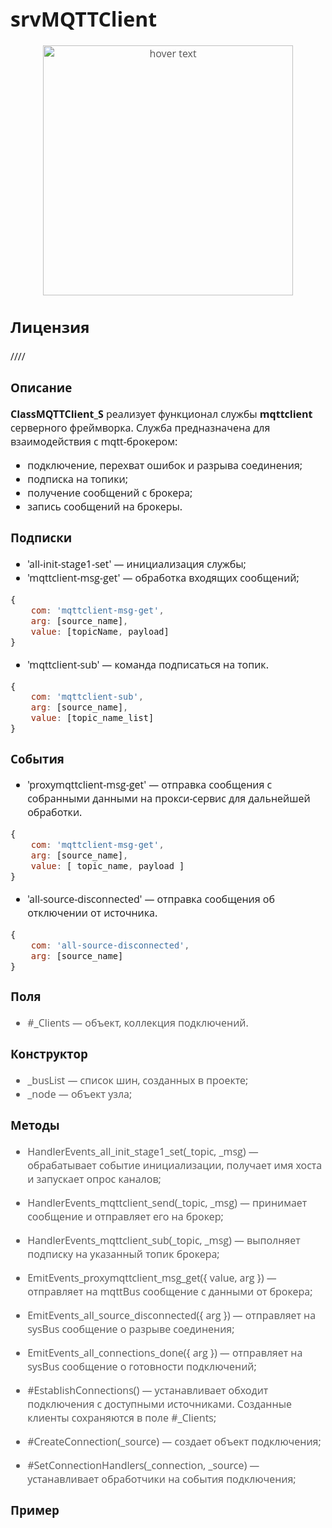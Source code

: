<div style="font-family: 'Open Sans', sans-serif; font-size: 16px">

# srvMQTTClient

<div style="color: #555">
<p align="center">
<img src="./res/logo.png" width="400" title="hover text">
</p>
</div>

## Лицензия
////

### Описание
**ClassMQTTClient_S** реализует функционал службы **mqttclient** серверного фреймворка. Служба предназначена для взаимодействия с mqtt-брокером:
- подключение, перехват ошибок и разрыва соединения;
- подписка на топики;
- получение сообщений с брокера;
- запись сообщений на брокеры.

### Подписки
- 'all-init-stage1-set' — инициализация службы;
- 'mqttclient-msg-get' — обработка входящих сообщений;
```js
{
    com: 'mqttclient-msg-get', 
    arg: [source_name],  
    value: [topicName, payload] 
}
```
- 'mqttclient-sub' — команда подписаться на топик.
```js
{
    com: 'mqttclient-sub', 
    arg: [source_name],  
    value: [topic_name_list] 
}
```

### События
- 'proxymqttclient-msg-get' — отправка сообщения с собранными данными на прокси-сервис для дальнейшей обработки.
```js
{
    com: 'mqttclient-msg-get',
    arg: [source_name],
    value: [ topic_name, payload ]
}
```
- 'all-source-disconnected' — отправка сообщения об отключении от источника.
```js
{
    com: 'all-source-disconnected',
    arg: [source_name]
}
```

### Поля
<div style="color: #555">

- #_Clients — объект, коллекция подключений.

</div>

### Конструктор
<div style="color: #555">

- _busList — список шин, созданных в проекте;
- _node — объект узла;

</div>

### Методы

<div style="color: #555">

- HandlerEvents_all_init_stage1_set(_topic, _msg) — обрабатывает событие инициализации, получает имя хоста и запускает опрос каналов;
  
- HandlerEvents_mqttclient_send(_topic, _msg) — принимает сообщение и отправляет его на брокер;

- HandlerEvents_mqttclient_sub(_topic, _msg) — выполняет подписку на указанный топик брокера;

- EmitEvents_proxymqttclient_msg_get({ value, arg }) — отправляет на mqttBus сообщение с данными от брокера;

- EmitEvents_all_source_disconnected({ arg }) — отправляет на sysBus сообщение о разрыве соединения;

- EmitEvents_all_connections_done({ arg }) — отправляет на sysBus сообщение о готовности подключений;

- #EstablishConnections() — устанавливает обходит подключения с доступными источниками. Созданные клиенты сохраняются в поле #_Clients;

- #CreateConnection(_source) — создает объект подключения;

- #SetConnectionHandlers(_connection, _source) — устанавливает обработчики на события подключения;

</div>

### Пример
```js

```
</div>
